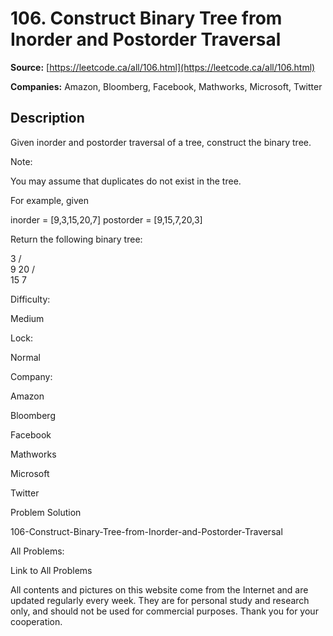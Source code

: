 # 106. Construct Binary Tree from Inorder and Postorder Traversal

**Source:** [https://leetcode.ca/all/106.html](https://leetcode.ca/all/106.html)

**Companies:** Amazon, Bloomberg, Facebook, Mathworks, Microsoft, Twitter

## Description

Given inorder and postorder traversal of a tree, construct the binary tree.

Note:

You may assume that duplicates do not exist in the tree.

For example, given

inorder = [9,3,15,20,7]
postorder = [9,15,7,20,3]

Return the following binary tree:

3
   / \
  9  20
    /  \
   15   7

Difficulty:

Medium

Lock:

Normal

Company:

Amazon

Bloomberg

Facebook

Mathworks

Microsoft

Twitter

Problem Solution

106-Construct-Binary-Tree-from-Inorder-and-Postorder-Traversal

All Problems:

Link to All Problems

All contents and pictures on this website come from the Internet and are updated regularly every week. They are for personal study and research only, and should not be used for commercial purposes. Thank you for your cooperation.

